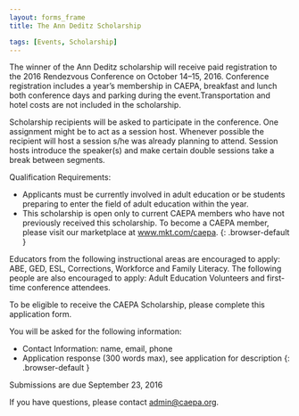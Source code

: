 ```yaml
---
layout: forms_frame
title: The Ann Deditz Scholarship

tags: [Events, Scholarship]
---
```

The winner of the Ann Deditz scholarship will receive paid registration to the 2016 Rendezvous Conference on October 14–15, 2016. Conference registration includes a year’s membership in CAEPA, breakfast and lunch both conference days and parking during the event.Transportation and hotel costs are not included in the scholarship.

Scholarship recipients will be asked to participate in the conference. One assignment might be to act as a session host. Whenever possible the recipient will host a session s/he was already planning to attend. Session hosts introduce the speaker(s) and make certain double sessions take a break between segments.

Qualification Requirements:

  * Applicants must be currently involved in adult education or be students preparing to enter the field of adult education within the year.
  * This scholarship is open only to current CAEPA members who have not previously received this scholarship. To become a CAEPA member, please visit our marketplace at www.mkt.com/caepa.
  {: .browser-default }

Educators from the following instructional areas are encouraged to apply: ABE, GED, ESL, Corrections, Workforce and Family Literacy. The following people are also encouraged to apply: Adult Education Volunteers and first-time conference attendees.

To be eligible to receive the CAEPA Scholarship, please complete this application form.

You will be asked for the following information:

  * Contact Information: name, email, phone
  * Application response (300 words max), see application for description
  {: .browser-default }

Submissions are due September 23, 2016

If you have questions, please contact [admin@caepa.org](mailto:admin@caepa.org).